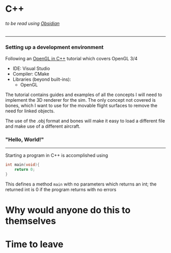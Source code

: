 # C++
###### to be read using [Obsidian](https://obsidian.md/)
---
### Setting up a development environment

Following an [OpenGL in C++](http://www.opengl-tutorial.org/beginners-tutorials/tutorial-1-opening-a-window/) tutorial which covers OpenGL 3/4
- IDE: Visual Studio
- Compiler: CMake
- Libraries (beyond built-ins):
	- OpenGL

The tutorial contains guides and examples of all the concepts I will need to implement the 3D renderer for the sim. The only concept not covered is bones, which I want to use for the movable flight surfaces to remove the need for linked objects.

The use of the .obj format and bones will make it easy to load a different file and make use of a different aircraft.

### "Hello, World!"
---
Starting a program in C++ is accomplished using
```C++
int main(void){
	return 0;
}
```

This defines a method `main` with no parameters which returns an int; the returned int is 0 if the program returns with no errors

# Why would anyone do this to themselves

# Time to leave
